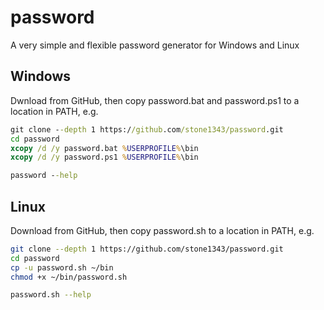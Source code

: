 # password

A very simple and flexible password generator for Windows and Linux

## Windows

Dwnload from GitHub, then copy password.bat and password.ps1 to a location in PATH, e.g.

```bat
git clone --depth 1 https://github.com/stone1343/password.git
cd password
xcopy /d /y password.bat %USERPROFILE%\bin
xcopy /d /y password.ps1 %USERPROFILE%\bin

password --help
```

## Linux

Download from GitHub, then copy password.sh to a location in PATH, e.g.

```bash
git clone --depth 1 https://github.com/stone1343/password.git
cd password
cp -u password.sh ~/bin
chmod +x ~/bin/password.sh

password.sh --help
```

